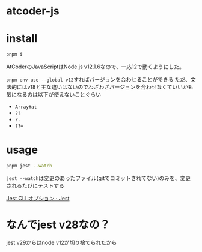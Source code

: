 # atcoder-js

# install

```sh
pnpm i
```

AtCoderのJavaScriptはNode.js v12.1.6なので、一応12で動くようにした。

`pnpm env use --global v12`すればバージョンを合わせることができる
ただ、文法的にはv18と主な違いはないのでわざわざバージョンを合わせなくていいかも
気になるのは以下が使えないことぐらい
- `Array#at`
- `??`
- `?.`
- `??=`

# usage

```sh
pnpm jest --watch
```

`jest --watch`は変更のあったファイル(gitでコミットされてない)のみを、変更されるたびにテストする

[Jest CLI オプション · Jest](https://jestjs.io/ja/docs/cli#%E3%82%B3%E3%83%9E%E3%83%B3%E3%83%89%E3%83%A9%E3%82%A4%E3%83%B3%E3%81%8B%E3%82%89%E5%AE%9F%E8%A1%8C%E3%81%99%E3%82%8B)

# なんでjest v28なの？

jest v29からはnode v12が切り捨てられたから